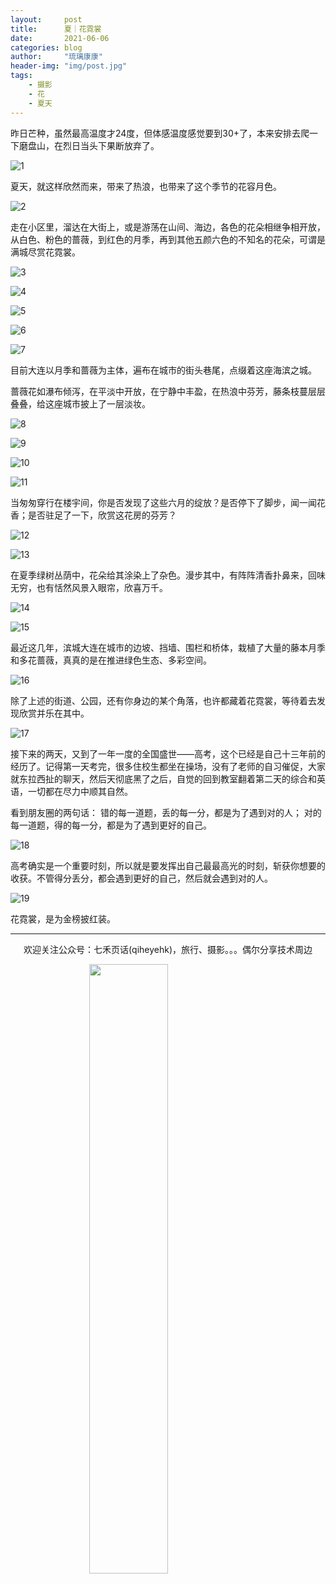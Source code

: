 ```yaml
---
layout:     post
title:      夏｜花霓裳
date:       2021-06-06
categories: blog
author:     "琉璃康康"
header-img: "img/post.jpg"
tags:
    - 摄影
    - 花
    - 夏天
---
```


<style>
img{
  display:block;
  margin:0
  auto;
}
</style>

<meta name="referrer" content="never">

昨日芒种，虽然最高温度才24度，但体感温度感觉要到30+了，本来安排去爬一下磨盘山，在烈日当头下果断放弃了。

![1][1]

夏天，就这样欣然而来，带来了热浪，也带来了这个季节的花容月色。

![2][2]

走在小区里，溜达在大街上，或是游荡在山间、海边，各色的花朵相继争相开放，从白色、粉色的蔷薇，到红色的月季，再到其他五颜六色的不知名的花朵，可谓是满城尽赏花霓裳。

![3][3]

![4][4]

![5][5]

![6][6]

![7][7]

目前大连以月季和蔷薇为主体，遍布在城市的街头巷尾，点缀着这座海滨之城。

蔷薇花如瀑布倾泻，在平淡中开放，在宁静中丰盈，在热浪中芬芳，藤条枝蔓层层叠叠，给这座城市披上了一层淡妆。

![8][8]

![9][9]

![10][10]

![11][11]

当匆匆穿行在楼宇间，你是否发现了这些六月的绽放？是否停下了脚步，闻一闻花香；是否驻足了一下，欣赏这花房的芬芳？

![12][12]

![13][13]

在夏季绿树丛荫中，花朵给其涂染上了杂色。漫步其中，有阵阵清香扑鼻来，回味无穷，也有恬然风景入眼帘，欣喜万千。

![14][14]

![15][15]

最近这几年，滨城大连在城市的边坡、挡墙、围栏和桥体，​栽植了大量的藤本月季和多花蔷薇，真真的是在推进绿色生态、多彩空间。

![16][16]

除了上述的街道、公园，还有你身边的某个角落，也许都藏着花霓裳，等待着去发现欣赏并乐在其中。

![17][17]

接下来的两天，又到了一年一度的全国盛世——高考，这个已经是自己十三年前的经历了。记得第一天考完，很多住校生都坐在操场，没有了老师的自习催促，大家就东拉西扯的聊天，然后天彻底黑了之后，自觉的回到教室翻着第二天的综合和英语，一切都在尽力中顺其自然。

看到朋友圈的两句话：
错的每一道题，丢的每一分，都是为了遇到对的人；
对的每一道题，得的每一分，都是为了遇到更好的自己。

![18][18]

高考确实是一个重要时刻，所以就是要发挥出自己最最高光的时刻，斩获你想要的收获。不管得分丢分，都会遇到更好的自己，然后就会遇到对的人。

![19][19]

花霓裳，是为金榜披红装。

------------
<p align="center">欢迎关注公众号：七禾页话(qiheyehk)，旅行、摄影。。。偶尔分享技术周边</p>
<img src="https://mmbiz.qpic.cn/mmbiz_jpg/QqiaFS6NT0eAaCjLpPgUZricqK7lIOO3hYEYIbjibRlYaiaTsib0reaQfQTmaibVw2QqZLibBWpCHJdg0v3V7yX8sQgWw/0?wx_fmt=jpeg" width="50%"/>


[1]:https://mmbiz.qpic.cn/mmbiz_jpg/QqiaFS6NT0eCibKYiaxUwJMPd21soCvKn0tCTDGpvEEIR6toYrZGHr17u0sxv33t75ic8yjTLoYhspIAYyHuDwgU4w/0?wx_fmt=jpeg


[2]:https://mmbiz.qpic.cn/mmbiz_jpg/QqiaFS6NT0eCibKYiaxUwJMPd21soCvKn0tgictlmDWYJGAFJvZSXHjKPrn76CyI9j8w8B47wUibPntkSdtUDTzvibKw/0?wx_fmt=jpeg


[3]:https://mmbiz.qpic.cn/mmbiz_jpg/QqiaFS6NT0eCibKYiaxUwJMPd21soCvKn0tKRRX4MlS0ia4fy3mtRTLTPCDCx4dnCtm2wTf7qToISOGZcrRdFVZTxg/0?wx_fmt=jpeg


[4]:https://mmbiz.qpic.cn/mmbiz_jpg/QqiaFS6NT0eCibKYiaxUwJMPd21soCvKn0tlOicpUU6TqtSZ0OiauzgFNR1KcGiaBUvfYstkBG8uWicY3JpiapMUzROHdw/0?wx_fmt=jpeg


[5]:https://mmbiz.qpic.cn/mmbiz_jpg/QqiaFS6NT0eCibKYiaxUwJMPd21soCvKn0tn0Ex7ibIeSUEvu81s9Il3KsjAzNAEpKibqGq379kj6fqFLe9k1OiaJftA/0?wx_fmt=jpeg


[6]:https://mmbiz.qpic.cn/mmbiz_jpg/QqiaFS6NT0eCibKYiaxUwJMPd21soCvKn0tibmcibw46ISZ2ypfcFInVHsBgCzibtoIickygTsGBO7gCicJiaFBIBqDv0eA/0?wx_fmt=jpeg


[7]:https://mmbiz.qpic.cn/mmbiz_jpg/QqiaFS6NT0eCibKYiaxUwJMPd21soCvKn0tV2Ka5u1c3eVsXibgedq5CibTiaaLaE7MWQq2Jdc9GT2Sk31bEkNdiccqiaA/0?wx_fmt=jpeg


[8]:https://mmbiz.qpic.cn/mmbiz_jpg/QqiaFS6NT0eCibKYiaxUwJMPd21soCvKn0tJzicFnXkPHvZqXgTmYkICuvtTrSgJbMyep0ia7c0wCZ35h7L8s0iaAhEA/0?wx_fmt=jpeg


[9]:https://mmbiz.qpic.cn/mmbiz_jpg/QqiaFS6NT0eCibKYiaxUwJMPd21soCvKn0tx51sBiaDoicNIkrzsdMNdqTSSRmPMyHTxhN7hicn7vpOuaHX4uXZqTuyA/0?wx_fmt=jpeg


[10]:https://mmbiz.qpic.cn/mmbiz_jpg/QqiaFS6NT0eCibKYiaxUwJMPd21soCvKn0tlOPgZKuvEEmSP2kCTsGIWibmd1ujmmlTFLGsFnD7O9kVaa9SR1vIgug/0?wx_fmt=jpeg


[11]:https://mmbiz.qpic.cn/mmbiz_jpg/QqiaFS6NT0eCibKYiaxUwJMPd21soCvKn0t8yI3PWxibogkHmFssOTGMZx2s0unibYRtbibCwpng0Yy2iacD5VCS4R3Nw/0?wx_fmt=jpeg


[12]:https://mmbiz.qpic.cn/mmbiz_jpg/QqiaFS6NT0eCibKYiaxUwJMPd21soCvKn0towmSrdBHVwmIYd9lOiavqbwd41osUribhzxlsicd1o5FVY3wbNo5ibKSBA/0?wx_fmt=jpeg


[13]:https://mmbiz.qpic.cn/mmbiz_jpg/QqiaFS6NT0eCibKYiaxUwJMPd21soCvKn0tPAE4H0Z1VKIWXEIo6e9RlNErcMx85he1dFcMAC0WUM2z91oScqdJOg/0?wx_fmt=jpeg


[14]:https://mmbiz.qpic.cn/mmbiz_jpg/QqiaFS6NT0eCibKYiaxUwJMPd21soCvKn0tGeW6xpQd2Yicho3zEZd02Uicwr6L3nfSHxEFth6csicjGKW8PMjrvpRibw/0?wx_fmt=jpeg


[15]:https://mmbiz.qpic.cn/mmbiz_jpg/QqiaFS6NT0eCibKYiaxUwJMPd21soCvKn0t0NfgHKDEmvkWcicoWA4MzcTN4frBk1Izx9COIPppajWAu20k4wTmhMQ/0?wx_fmt=jpeg


[16]:https://mmbiz.qpic.cn/mmbiz_png/QqiaFS6NT0eCibKYiaxUwJMPd21soCvKn0t5kNacDKpdYCBiaRFjvH8oMiasBJdRL7AQGGwun4QiaxO3p5LgjhbOsXaQ/0?wx_fmt=png


[17]:https://mmbiz.qpic.cn/mmbiz_jpg/QqiaFS6NT0eCibKYiaxUwJMPd21soCvKn0tRUriaEVR04XWU4mzerT5eskHl4QAibf47GfkACr1WwQ85jAhBEicszmkw/0?wx_fmt=jpeg


[18]:https://mmbiz.qpic.cn/mmbiz_jpg/QqiaFS6NT0eCibKYiaxUwJMPd21soCvKn0ttKXGL4kkmiaYs4wic8TsPLvZGD5t1dXStXibuia2bxkWZqSsEDqILouhAg/0?wx_fmt=jpeg


[19]:https://mmbiz.qpic.cn/mmbiz_jpg/QqiaFS6NT0eCibKYiaxUwJMPd21soCvKn0t2pTyNJIYh0O7r6vKvRgoRssBH4CaRcFGtsXRnv4DXvICTdvNiaxQvvw/0?wx_fmt=jpeg



